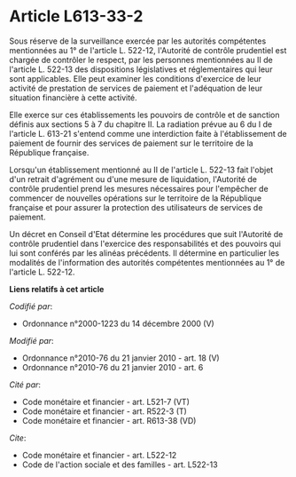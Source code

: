 # Article L613-33-2

Sous réserve de la surveillance exercée par les autorités compétentes mentionnées au 1° de l'article L. 522-12, l'Autorité de
contrôle prudentiel est chargée de contrôler le respect, par les personnes mentionnées au II de l'article L. 522-13 des
dispositions législatives et réglementaires qui leur sont applicables. Elle peut examiner les conditions d'exercice de leur
activité de prestation de services de paiement et l'adéquation de leur situation financière à cette activité. 

Elle exerce sur ces établissements les pouvoirs de contrôle et de sanction définis aux sections 5 à 7 du chapitre II. La
radiation prévue au 6 du I de l'article L. 613-21 s'entend comme une interdiction faite à l'établissement de paiement de
fournir des services de paiement sur le territoire de la République française. 

Lorsqu'un établissement mentionné au II de l'article L. 522-13 fait l'objet d'un retrait d'agrément ou d'une mesure de
liquidation, l'Autorité de contrôle prudentiel prend les mesures nécessaires pour l'empêcher de commencer de nouvelles
opérations sur le territoire de la République française et pour assurer la protection des utilisateurs de services de
paiement. 

Un décret en Conseil d'Etat détermine les procédures que suit l'Autorité de contrôle prudentiel dans l'exercice des
responsabilités et des pouvoirs qui lui sont conférés par les alinéas précédents. Il détermine en particulier les modalités
de l'information des autorités compétentes mentionnées au 1° de l'article L. 522-12.

**Liens relatifs à cet article**

_Codifié par_:

  - Ordonnance n°2000-1223 du 14 décembre 2000 (V)

_Modifié par_:

  - Ordonnance n°2010-76 du 21 janvier 2010 - art. 18 (V)
  - Ordonnance n°2010-76 du 21 janvier 2010 - art. 6

_Cité par_:

  - Code monétaire et financier - art. L521-7 (VT)
  - Code monétaire et financier - art. R522-3 (T)
  - Code monétaire et financier - art. R613-38 (VD)

_Cite_:

  - Code monétaire et financier - art. L522-12
  - Code de l'action sociale et des familles - art. L522-13
